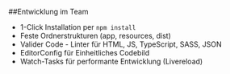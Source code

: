 ##Entwicklung im Team

* 1-Click Installation per `npm install` 
* Feste Ordnerstrukturen (app, resources, dist)
* Valider Code - Linter für HTML, JS, TypeScript, SASS, JSON
* EditorConfig für Einheitliches Codebild
* Watch-Tasks für performante Entwicklung (Livereload)
